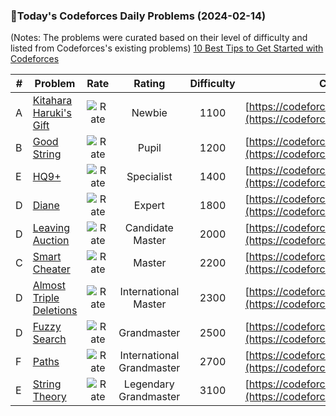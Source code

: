 ### 🌟Today's Codeforces Daily Problems (2024-02-14)
(Notes: The problems were curated based on their level of difficulty and listed from Codeforces's existing problems)
[10 Best Tips to Get Started with Codeforces](https://github.com/ika9810/Codeforces-Daily-Problems/blob/main/10%20Best%20Tips%20to%20Get%20Started%20with%20Codeforces.md)

| # | Problem | Rate| Rating | Difficulty | Contest |
|---| ----- | :--------: | :----------: | :----------: | ---------- |
|A|[Kitahara Haruki's Gift](https://codeforces.com/contest/433/problem/A)|![Rate](https://img.shields.io/badge/Newbie-1100-lightgrey)|Newbie|1100|[https://codeforces.com/contest/433](https://codeforces.com/contest/433)|
|B|[Good String](https://codeforces.com/contest/1140/problem/B)|![Rate](https://img.shields.io/badge/Pupil-1200-brightgreen)|Pupil|1200|[https://codeforces.com/contest/1140](https://codeforces.com/contest/1140)|
|E|[HQ9+](https://codeforces.com/contest/188/problem/E)|![Rate](https://img.shields.io/badge/Specialist-1400-9cf)|Specialist|1400|[https://codeforces.com/contest/188](https://codeforces.com/contest/188)|
|D|[Diane](https://codeforces.com/contest/1554/problem/D)|![Rate](https://img.shields.io/badge/Expert-1800-blue)|Expert|1800|[https://codeforces.com/contest/1554](https://codeforces.com/contest/1554)|
|D|[Leaving Auction](https://codeforces.com/contest/749/problem/D)|![Rate](https://img.shields.io/badge/Candidate%20Master-2000-blueviolet)|Candidate Master|2000|[https://codeforces.com/contest/749](https://codeforces.com/contest/749)|
|C|[Smart Cheater](https://codeforces.com/contest/150/problem/C)|![Rate](https://img.shields.io/badge/Master-2200-orange)|Master|2200|[https://codeforces.com/contest/150](https://codeforces.com/contest/150)|
|D|[Almost Triple Deletions](https://codeforces.com/contest/1699/problem/D)|![Rate](https://img.shields.io/badge/International%20Master-2300-orange)|International Master|2300|[https://codeforces.com/contest/1699](https://codeforces.com/contest/1699)|
|D|[Fuzzy Search](https://codeforces.com/contest/528/problem/D)|![Rate](https://img.shields.io/badge/Grandmaster-2500-red)|Grandmaster|2500|[https://codeforces.com/contest/528](https://codeforces.com/contest/528)|
|F|[Paths](https://codeforces.com/contest/870/problem/F)|![Rate](https://img.shields.io/badge/International%20Grandmaster-2700-red)|International Grandmaster|2700|[https://codeforces.com/contest/870](https://codeforces.com/contest/870)|
|E|[String Theory](https://codeforces.com/contest/269/problem/E)|![Rate](https://img.shields.io/badge/Legendary%20Grandmaster-3100-red)|Legendary Grandmaster|3100|[https://codeforces.com/contest/269](https://codeforces.com/contest/269)|
